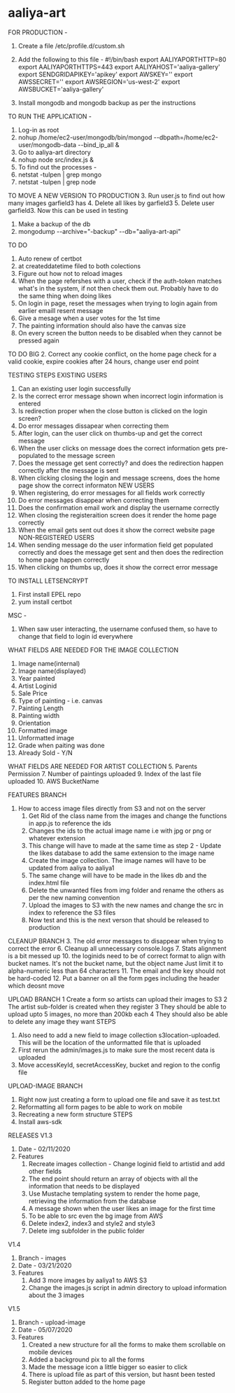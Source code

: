 # aaliya-art

FOR PRODUCTION -
1. Create a file /etc/profile.d/custom.sh
2. Add the following to this file -
    #!/bin/bash
    export AALIYAPORTHTTP=80
    export AALIYAPORTHTTPS=443
    export AALIYAHOST='aaliya-gallery'
    export SENDGRIDAPIKEY='apikey'
    export AWSKEY=''
    export AWSSECRET=''
    export AWSREGION='us-west-2'
    export AWSBUCKET='aaliya-gallery'

3. Install mongodb and mongodb backup as per the instructions


TO RUN THE APPLICATION -
1. Log-in as root
2. nohup /home/ec2-user/mongodb/bin/mongod --dbpath=/home/ec2-user/mongodb-data --bind_ip_all &
3. Go to aaliya-art directory
4. nohup node src/index.js &
5. To find out the processes -
6. netstat -tulpen | grep mongo
7. netstat -tulpen | grep node


TO MOVE A NEW VERSION TO PRODUCTION
3. Run user.js to find out how many images garfield3 has
4. Delete all likes by garfield3
5. Delete user garfield3. Now this can be used in testing
1. Make a backup of the db
2. mongodump --archive="<date>-backup" --db="aaliya-art-api"


TO DO
1. Auto renew of certbot
1. at createddatetime filed to both colections
2. Figure out how not to reload images
6. When the page refershes with a user, check if the auth-token matches what's in the system, if not then check them out. Probably have to do the same thing when doing likes
7. On login in page, reset the messages when trying to login again from earlier emaill resent message
8. Give a mesage when a user votes for the 1st time
9. The painting information should also have the canvas size
10. On every screen the button needs to be disabled when they cannot be pressed again


TO DO BIG
2. Correct any cookie conflict, on the home page check for a valid cookie, expire cookies after 24 hours, change user end point

TESTING STEPS
EXISTING USERS
1. Can an existing user login successfully
2. Is the correct error message shown when incorrect login information is entered
3. Is redirection proper when the close button is clicked on the login screen?
2. Do error messages dissapear when correcting them
2. After login, can the user click on thumbs-up and get the correct message
3. When the user clicks on message does the correct information gets pre-populated to the message screen
4. Does the message get sent correctly? and does the redirection happen correctly after the message is sent
4. When clicking closing the login and message screens, does the home page show the correct informaton
NEW USERS
1. When registering, do error messages for all fields work correctly
2. Do error messages disappear when correcting them
3. Does the confirmation email work and display the username correctly
4. When closing the registeraition screen does it render the home page correctly
5. When the email gets sent out does it show the correct website page
NON-REGISTERED USERS
1. When sending message do the user information field get populated correctly and does the message get sent and then does the redirection to home page happen correctly
2. When clicking on thumbs up, does it show the correct error message



TO INSTALL LETSENCRYPT
1. First install EPEL repo
2. yum install certbot

MSC - 
1. When saw user interacting, the username confused them, so have to change that field to login id everywhere


WHAT FIELDS ARE NEEDED FOR THE IMAGE COLLECTION
1. Image name(internal)
2. Image name(displayed)
2. Year painted
3. Artist Loginid
4. Sale Price
5. Type of painting - i.e. canvas
6. Painting Length
7. Painting width
8. Orientation
7. Formatted image
8. Unformatted image
9. Grade when paiting was done
10. Already Sold - Y/N

WHAT FIELDS ARE NEEDED FOR ARTIST COLLECTION
5. Parents Permission
7. Number of paintings uploaded
9. Index of the last file uploaded
10. AWS BucketName

FEATURES BRANCH
1. How to access image files directly from S3 and not on the server
    1. Get Rid of the class name from the images and change the functions in app.js to reference the ids 
    2. Changes the ids to the actual image name i.e with jpg or png or whatever extension
    3. This change will have to made at the same time as step 2 - Update the likes database to add the same extension to the image name
    4. Create the image collection. The image names will have to be updated from aaliya to aaliya1
    5. The same change will have to be made in the likes db and the index.html file
    6. Delete the unwanted files from img folder and rename the others as per the new naming convention
    7. Upload the images to S3 with the new names and change the src in index to reference the S3 files
    8. Now test and this is the next verson that should be released to production
    


CLEANUP BRANCH
3. The old error messages to disappear when trying to correct the error
6. Cleanup all unnecessary console.logs
7. Stats alignment is a bit messed up
10. the loginids need to be of correct format to align with bucket names. It's not the bucket name, but the object name
Just limit it to alpha-numeric less than 64 characters
11. The email and the key should not be hard-coded
12. Put a banner on all the form pges including the header which deosnt move


UPLOAD BRANCH
1 Create a form so artists can upload their images to S3
2 The artist sub-folder is created when they register
3 They should be able to upload upto 5 images, no more than 200kb each
4 They should also be able to delete any image they want
STEPS
1. Also need to add a new field to image collection s3location-uploaded. This will be the location of the unformatted file that is uploaded
1. First rerun the admin/images.js to make sure the most recent data is uploaded
2. Move accessKeyId, secretAccessKey, bucket and region to the config file

UPLOAD-IMAGE BRANCH
1. Right now just creating a form to upload one file and save it as test.txt
2. Reformatting all form pages to be able to work on mobile 
3. Recreating a new form structure
STEPS
1. Install aws-sdk

RELEASES
V1.3
1. Date - 02/11/2020
2. Features
    1. Recreate images collection - Change loginid field to artistid and add other fields
    2. The end point should return an array of objects with all the information that needs to be displayed
    3. Use Mustache templating system to render the home page, retrieving the information from the
    database
    4. A message shown when the user likes an image for the first time
    5. To be able to src even the bg image from AWS
    6. Delete index2, index3 and style2 and style3
    7. Delete img subfolder in the public folder

V1.4
1. Branch - images
2. Date - 03/21/2020
3. Features    
	1. Add 3 more images by aaliya1 to AWS S3
	2. Change the images.js script in admin directory to upload information about the 3 images
    
V1.5
1. Branch - upload-image
2. Date - 05/07/2020
3. Features
	1. Created a new structure for all the forms to make them scrollable on mobile devices
	2. Added a background pix to all the forms
	3. Made the message icon a little bigger so easier to click
	4. There is upload file as part of this version, but hasnt been tested 
	5. Register button added to the home page 



